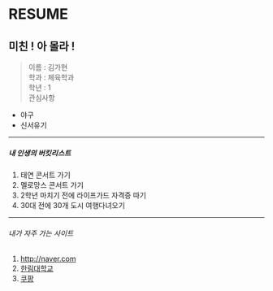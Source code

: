 RESUME
=======
미친 ! 아 몰라 !
-------------------
> 이름 : 김가현  
> 학과 : 체육학과  
> 학년 : 1  
> 관심사항  
 * 야구  
 * 신서유기  
 ------------------------------------------------
 ##### 내 인생의 버킷리스트
 1. 태연 콘서트 가기
 2. 멜로망스 콘서트 가기
 3. 2학년 마치기 전에 라이프가드 자격증 따기
 4. 30대 전에 30개 도시 여행다녀오기
 ------------------------------------------------
 
 ###### 내가 자주 가는 사이트
 1. http://naver.com
 2. [한림대학교](http://www.hallym.ac.kr.)
 3. [쿠팡][1]
 
 
 
 
 
 
 [1]:http://www.coupang.com
